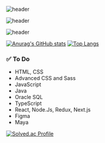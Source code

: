 ![header](https://capsule-render.vercel.app/api?type=transparent&color=auto&height=50&section=header&text=Hello%20World.%20Hello%20World.&fontColor=1876fb&fontSize=89&fontAlign=50)

![header](https://capsule-render.vercel.app/api?type=transparent&color=auto&height=200&section=header&text=Hello%20World.%20Hello%20World!%20Hello%20World.&fontColor=100f06&fontSize=89&fontAlignY=50&desc=HELLO%20WORLD%20%20HELLO%20WORLD%20%20HELLO%20WORLD%20%20HELLO%20WORLD%20%20HELLO%20WORLD%20%20HELLO%20WORLD%20%20HELLO%20WORLD%20%20HELLO%20WORLD%20%20HELLO%20WORLD%20%20HELLO%20WORLD%20%20HELLO%20WORLD%20%20HELLO%20WORLD%20%20HELLO%20WORLD%20%20&descAlign=20&descAlignY=70&animation=twinkling)

![header](https://capsule-render.vercel.app/api?type=transparent&color=auto&height=50&section=header&text=Hello%20World.%20Hello%20World.&fontColor=1876fb&fontSize=89&fontAlign=50&fontAlignY=90)


[![Anurag's GitHub stats](https://github-readme-stats.vercel.app/api?username=yollangyollang)](https://github.com/anuraghazra/github-readme-stats)    [![Top Langs](https://github-readme-stats.vercel.app/api/top-langs/?username=yollangyollang&layout=compact)](https://github.com/yollangyollang/github-readme-stats)

### ✅ To Do
- HTML, CSS
- Advanced CSS and Sass
- JavaScript
- Java
- Oracle SQL
- TypeScript
- React, Node.Js, Redux, Next.js
- Figma
- Maya

[![Solved.ac Profile](http://mazassumnida.wtf/api/v2/generate_badge?boj=yollangyollang)](https://solved.ac/yollangyollang/)

